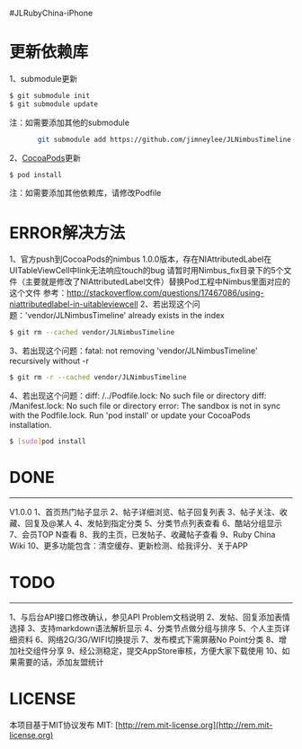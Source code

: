 #JLRubyChina-iPhone

# 更新依赖库
1、submodule更新
``` bash
$ git submodule init 
$ git submodule update
```
注：如需要添加其他的submodule
``` bash
       git submodule add https://github.com/jimneylee/JLNimbusTimeline.git vendor/JLNimbusTimeline
```
2、[CocoaPods](http://cocoapods.org)更新
``` bash   
$ pod install
```   
注：如需要添加其他依赖库，请修改Podfile

# ERROR解决方法
1、官方push到CocoaPods的nimbus 1.0.0版本，存在NIAttributedLabel在UITableViewCell中link无法响应touch的bug
   请暂时用Nimbus_fix目录下的5个文件（主要就是修改了NIAttributedLabel文件）替换Pod工程中Nimbus里面对应的这个文件
   参考：http://stackoverflow.com/questions/17467086/using-niattributedlabel-in-uitableviewcell
2、若出现这个问题：'vendor/JLNimbusTimeline' already exists in the index
``` bash
$ git rm --cached vendor/JLNimbusTimeline
```
3、若出现这个问题：fatal: not removing 'vendor/JLNimbusTimeline' recursively without -r
``` bash
$ git rm -r --cached vendor/JLNimbusTimeline
```
4、若出现这个问题：diff: /../Podfile.lock: No such file or directory
   diff: /Manifest.lock: No such file or directory 
   error: The sandbox is not in sync with the Podfile.lock. Run 'pod install' or update your CocoaPods installation.
``` bash
$ [sudo]pod install
```
# DONE
****************************************************
V1.0.0
1、首页热门帖子显示
2、帖子详细浏览、帖子回复列表
3、帖子关注、收藏、回复及@某人
4、发帖到指定分类
5、分类节点列表查看
6、酷站分组显示
7、会员TOP N查看
8、我的主页，已发帖子、收藏帖子查看
9、Ruby China Wiki
10、更多功能包含：清空缓存、更新检测、给我评分、关于APP

# TODO
****************************************************
1、与后台API接口修改确认，参见API Problem文档说明
2、发帖、回复添加表情选择
3、支持markdown语法解析显示
4、分类节点做分组与排序
5、个人主页详细资料
6、网络2G/3G/WIFI切换提示
7、发布模式下需屏蔽No Point分类
8、增加社交组件分享
9、经公测稳定，提交AppStore审核，方便大家下载使用
10、如果需要的话，添加友盟统计

# LICENSE
本项目基于MIT协议发布
MIT: [http://rem.mit-license.org](http://rem.mit-license.org)